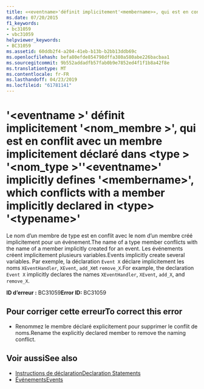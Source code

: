 ```yaml
---
title: «<eventname>'définit implicitement'<membername>», qui est en conflit avec un membre implicitement déclaré dans <type> '<typename>»
ms.date: 07/20/2015
f1_keywords:
- bc31059
- vbc31059
helpviewer_keywords:
- BC31059
ms.assetid: 60ddb2f4-a204-41eb-b13b-b2bb13ddb69c
ms.openlocfilehash: befa80efde854798dffa380a580abe226bacbaa1
ms.sourcegitcommit: 9b552addadfb57fab0b9e7852ed4f1f1b8a42f8e
ms.translationtype: MT
ms.contentlocale: fr-FR
ms.lasthandoff: 04/23/2019
ms.locfileid: "61781141"
---
```

# <a name="eventname-implicitly-defines-membername-which-conflicts-with-a-member-implicitly-declared-in-type-typename"></a><span data-ttu-id="547ef-102">'\<eventname >' définit implicitement '\<nom_membre >', qui est en conflit avec un membre implicitement déclaré dans \<type > '\<nom_type >'</span><span class="sxs-lookup"><span data-stu-id="547ef-102">'\<eventname>' implicitly defines '\<membername>', which conflicts with a member implicitly declared in \<type> '\<typename>'</span></span>

<span data-ttu-id="547ef-103">Le nom d’un membre de type est en conflit avec le nom d’un membre créé implicitement pour un événement.</span><span class="sxs-lookup"><span data-stu-id="547ef-103">The name of a type member conflicts with the name of a member implicitly created for an event.</span></span> <span data-ttu-id="547ef-104">Les événements créent implicitement plusieurs variables.</span><span class="sxs-lookup"><span data-stu-id="547ef-104">Events implicitly create several variables.</span></span> <span data-ttu-id="547ef-105">Par exemple, la déclaration `Event X` déclare implicitement les noms `XEventHandler`, `XEvent`, `add_X`et `remove_X`.</span><span class="sxs-lookup"><span data-stu-id="547ef-105">For example, the declaration `Event X` implicitly declares the names `XEventHandler`, `XEvent`, `add_X`, and `remove_X`.</span></span>

<span data-ttu-id="547ef-106">**ID d’erreur :** BC31059</span><span class="sxs-lookup"><span data-stu-id="547ef-106">**Error ID:** BC31059</span></span>

## <a name="to-correct-this-error"></a><span data-ttu-id="547ef-107">Pour corriger cette erreur</span><span class="sxs-lookup"><span data-stu-id="547ef-107">To correct this error</span></span>

- <span data-ttu-id="547ef-108">Renommez le membre déclaré explicitement pour supprimer le conflit de noms.</span><span class="sxs-lookup"><span data-stu-id="547ef-108">Rename the explicitly declared member to remove the naming conflict.</span></span>

## <a name="see-also"></a><span data-ttu-id="547ef-109">Voir aussi</span><span class="sxs-lookup"><span data-stu-id="547ef-109">See also</span></span>

- [<span data-ttu-id="547ef-110">Instructions de déclaration</span><span class="sxs-lookup"><span data-stu-id="547ef-110">Declaration Statements</span></span>](~/docs/visual-basic/programming-guide/language-features/statements.md#declaration-statements)
- [<span data-ttu-id="547ef-111">Événements</span><span class="sxs-lookup"><span data-stu-id="547ef-111">Events</span></span>](../../visual-basic/programming-guide/language-features/events/index.md)
